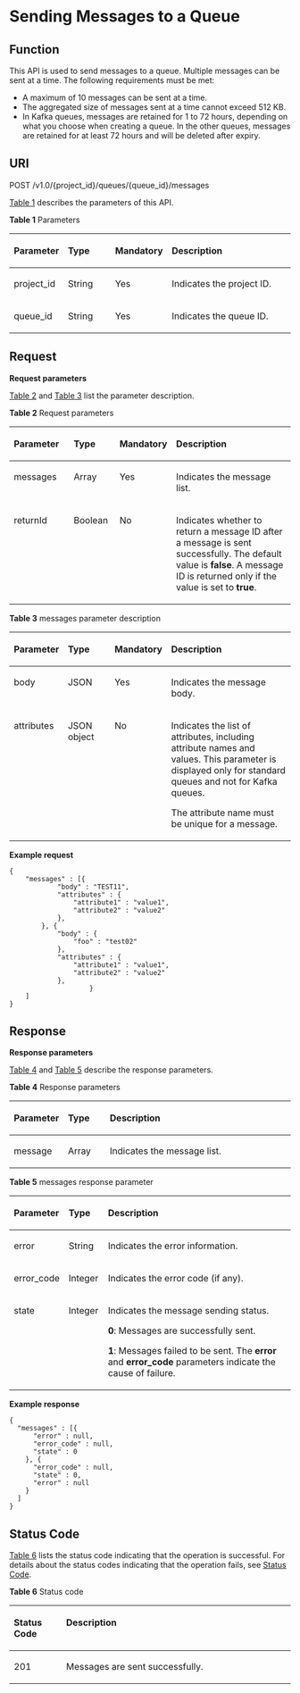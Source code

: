 # Sending Messages to a Queue<a name="EN-US_TOPIC_0128036914"></a>

## Function<a name="section55852871"></a>

This API is used to send messages to a queue. Multiple messages can be sent at a time. The following requirements must be met:

-   A maximum of 10 messages can be sent at a time.
-   The aggregated size of messages sent at a time cannot exceed 512 KB.
-   In Kafka queues, messages are retained for 1 to 72 hours, depending on what you choose when creating a queue. In the other queues, messages are retained for at least 72 hours and will be deleted after expiry.

## URI<a name="section32913796"></a>

POST /v1.0/\{project\_id\}/queues/\{queue\_id\}/messages

[Table 1](#d0e2212)  describes the parameters of this API.

**Table  1**  Parameters

<a name="d0e2212"></a>
<table><thead align="left"><tr id="row46703582"><th class="cellrowborder" valign="top" width="18.98%" id="mcps1.2.5.1.1"><p id="p24893793"><a name="p24893793"></a><a name="p24893793"></a>Parameter</p>
</th>
<th class="cellrowborder" valign="top" width="16.91%" id="mcps1.2.5.1.2"><p id="p3131361"><a name="p3131361"></a><a name="p3131361"></a>Type</p>
</th>
<th class="cellrowborder" valign="top" width="19.74%" id="mcps1.2.5.1.3"><p id="p3649247217133"><a name="p3649247217133"></a><a name="p3649247217133"></a>Mandatory</p>
</th>
<th class="cellrowborder" valign="top" width="44.37%" id="mcps1.2.5.1.4"><p id="p52313669"><a name="p52313669"></a><a name="p52313669"></a>Description</p>
</th>
</tr>
</thead>
<tbody><tr id="row9548790"><td class="cellrowborder" valign="top" width="18.98%" headers="mcps1.2.5.1.1 "><p id="p35254491"><a name="p35254491"></a><a name="p35254491"></a>project_id</p>
</td>
<td class="cellrowborder" valign="top" width="16.91%" headers="mcps1.2.5.1.2 "><p id="p37041500"><a name="p37041500"></a><a name="p37041500"></a>String</p>
</td>
<td class="cellrowborder" valign="top" width="19.74%" headers="mcps1.2.5.1.3 "><p id="p4979573517133"><a name="p4979573517133"></a><a name="p4979573517133"></a>Yes</p>
</td>
<td class="cellrowborder" valign="top" width="44.37%" headers="mcps1.2.5.1.4 "><p id="p47571555"><a name="p47571555"></a><a name="p47571555"></a>Indicates the project ID.</p>
</td>
</tr>
<tr id="row25490811"><td class="cellrowborder" valign="top" width="18.98%" headers="mcps1.2.5.1.1 "><p id="p51489795"><a name="p51489795"></a><a name="p51489795"></a>queue_id</p>
</td>
<td class="cellrowborder" valign="top" width="16.91%" headers="mcps1.2.5.1.2 "><p id="p22895614155355"><a name="p22895614155355"></a><a name="p22895614155355"></a>String</p>
</td>
<td class="cellrowborder" valign="top" width="19.74%" headers="mcps1.2.5.1.3 "><p id="p6230429017133"><a name="p6230429017133"></a><a name="p6230429017133"></a>Yes</p>
</td>
<td class="cellrowborder" valign="top" width="44.37%" headers="mcps1.2.5.1.4 "><p id="p65633828"><a name="p65633828"></a><a name="p65633828"></a>Indicates the queue ID.</p>
</td>
</tr>
</tbody>
</table>

## Request<a name="section204561591114"></a>

**Request parameters**

[Table 2](#table74562591114)  and  [Table 3](#table945725914117)  list the parameter description.

**Table  2**  Request parameters

<a name="table74562591114"></a>
<table><thead align="left"><tr id="row1045695919110"><th class="cellrowborder" valign="top" width="21.43%" id="mcps1.2.5.1.1"><p id="p144561959711"><a name="p144561959711"></a><a name="p144561959711"></a>Parameter</p>
</th>
<th class="cellrowborder" valign="top" width="16.35%" id="mcps1.2.5.1.2"><p id="p1345615918117"><a name="p1345615918117"></a><a name="p1345615918117"></a>Type</p>
</th>
<th class="cellrowborder" valign="top" width="18.61%" id="mcps1.2.5.1.3"><p id="p74571559417"><a name="p74571559417"></a><a name="p74571559417"></a>Mandatory</p>
</th>
<th class="cellrowborder" valign="top" width="43.61%" id="mcps1.2.5.1.4"><p id="p4457165918111"><a name="p4457165918111"></a><a name="p4457165918111"></a>Description</p>
</th>
</tr>
</thead>
<tbody><tr id="row20457205910118"><td class="cellrowborder" valign="top" width="21.43%" headers="mcps1.2.5.1.1 "><p id="p1045715591017"><a name="p1045715591017"></a><a name="p1045715591017"></a>messages</p>
</td>
<td class="cellrowborder" valign="top" width="16.35%" headers="mcps1.2.5.1.2 "><p id="p945716596120"><a name="p945716596120"></a><a name="p945716596120"></a>Array</p>
</td>
<td class="cellrowborder" valign="top" width="18.61%" headers="mcps1.2.5.1.3 "><p id="p54570591217"><a name="p54570591217"></a><a name="p54570591217"></a>Yes</p>
</td>
<td class="cellrowborder" valign="top" width="43.61%" headers="mcps1.2.5.1.4 "><p id="p54576591710"><a name="p54576591710"></a><a name="p54576591710"></a>Indicates the message list.</p>
</td>
</tr>
<tr id="row14885144917563"><td class="cellrowborder" valign="top" width="21.43%" headers="mcps1.2.5.1.1 "><p id="p10886104935612"><a name="p10886104935612"></a><a name="p10886104935612"></a>returnId</p>
</td>
<td class="cellrowborder" valign="top" width="16.35%" headers="mcps1.2.5.1.2 "><p id="p12887154965618"><a name="p12887154965618"></a><a name="p12887154965618"></a>Boolean</p>
</td>
<td class="cellrowborder" valign="top" width="18.61%" headers="mcps1.2.5.1.3 "><p id="p2887249145619"><a name="p2887249145619"></a><a name="p2887249145619"></a>No</p>
</td>
<td class="cellrowborder" valign="top" width="43.61%" headers="mcps1.2.5.1.4 "><p id="p1887164915613"><a name="p1887164915613"></a><a name="p1887164915613"></a>Indicates whether to return a message ID after a message is sent successfully. The default value is <strong id="b11299215175714"><a name="b11299215175714"></a><a name="b11299215175714"></a>false</strong>. A message ID is returned only if the value is set to <strong id="b134561619105720"><a name="b134561619105720"></a><a name="b134561619105720"></a>true</strong>.</p>
</td>
</tr>
</tbody>
</table>

**Table  3**  messages parameter description

<a name="table945725914117"></a>
<table><thead align="left"><tr id="row84578591213"><th class="cellrowborder" valign="top" width="14.469999999999999%" id="mcps1.2.5.1.1"><p id="p12457115918111"><a name="p12457115918111"></a><a name="p12457115918111"></a>Parameter</p>
</th>
<th class="cellrowborder" valign="top" width="17.669999999999998%" id="mcps1.2.5.1.2"><p id="p84572591413"><a name="p84572591413"></a><a name="p84572591413"></a>Type</p>
</th>
<th class="cellrowborder" valign="top" width="17.669999999999998%" id="mcps1.2.5.1.3"><p id="p145713592116"><a name="p145713592116"></a><a name="p145713592116"></a>Mandatory</p>
</th>
<th class="cellrowborder" valign="top" width="50.19%" id="mcps1.2.5.1.4"><p id="p845815591314"><a name="p845815591314"></a><a name="p845815591314"></a>Description</p>
</th>
</tr>
</thead>
<tbody><tr id="row4458459514"><td class="cellrowborder" valign="top" width="14.469999999999999%" headers="mcps1.2.5.1.1 "><p id="p04588591515"><a name="p04588591515"></a><a name="p04588591515"></a>body</p>
</td>
<td class="cellrowborder" valign="top" width="17.669999999999998%" headers="mcps1.2.5.1.2 "><p id="p845815915112"><a name="p845815915112"></a><a name="p845815915112"></a>JSON</p>
</td>
<td class="cellrowborder" valign="top" width="17.669999999999998%" headers="mcps1.2.5.1.3 "><p id="p11458659318"><a name="p11458659318"></a><a name="p11458659318"></a>Yes</p>
</td>
<td class="cellrowborder" valign="top" width="50.19%" headers="mcps1.2.5.1.4 "><p id="p10458185919118"><a name="p10458185919118"></a><a name="p10458185919118"></a>Indicates the message body.</p>
</td>
</tr>
<tr id="row114581659616"><td class="cellrowborder" valign="top" width="14.469999999999999%" headers="mcps1.2.5.1.1 "><p id="p15458759311"><a name="p15458759311"></a><a name="p15458759311"></a>attributes</p>
</td>
<td class="cellrowborder" valign="top" width="17.669999999999998%" headers="mcps1.2.5.1.2 "><p id="p174586591111"><a name="p174586591111"></a><a name="p174586591111"></a>JSON object</p>
</td>
<td class="cellrowborder" valign="top" width="17.669999999999998%" headers="mcps1.2.5.1.3 "><p id="p1245811597112"><a name="p1245811597112"></a><a name="p1245811597112"></a>No</p>
</td>
<td class="cellrowborder" valign="top" width="50.19%" headers="mcps1.2.5.1.4 "><p id="p54583594112"><a name="p54583594112"></a><a name="p54583594112"></a>Indicates the list of attributes, including attribute names and values. This parameter is displayed only for standard queues and not for Kafka queues.</p>
<p id="p124581459912"><a name="p124581459912"></a><a name="p124581459912"></a>The attribute name must be unique for a message. </p>
</td>
</tr>
</tbody>
</table>

**Example request**

```
{
    "messages" : [{
            "body" : "TEST11",
            "attributes" : {
                "attribute1" : "value1",
                "attribute2" : "value2"
            },
        }, {
            "body" : {
                "foo" : "test02"
            },
            "attributes" : {
                "attribute1" : "value1",
                "attribute2" : "value2"
            },
                    }
    ]
}
```

## Response<a name="section48771786"></a>

**Response parameters**

[Table 4](#d0e2557)  and  [Table 5](#table176130447818)  describe the response parameters.

**Table  4**  Response parameters

<a name="d0e2557"></a>
<table><thead align="left"><tr id="row26059286"><th class="cellrowborder" valign="top" width="18%" id="mcps1.2.4.1.1"><p id="p30427456"><a name="p30427456"></a><a name="p30427456"></a>Parameter</p>
</th>
<th class="cellrowborder" valign="top" width="15%" id="mcps1.2.4.1.2"><p id="p48704899"><a name="p48704899"></a><a name="p48704899"></a>Type</p>
</th>
<th class="cellrowborder" valign="top" width="67%" id="mcps1.2.4.1.3"><p id="p52782726"><a name="p52782726"></a><a name="p52782726"></a>Description</p>
</th>
</tr>
</thead>
<tbody><tr id="row47542385"><td class="cellrowborder" valign="top" width="18%" headers="mcps1.2.4.1.1 "><p id="p25727981"><a name="p25727981"></a><a name="p25727981"></a>message</p>
</td>
<td class="cellrowborder" valign="top" width="15%" headers="mcps1.2.4.1.2 "><p id="p3591713"><a name="p3591713"></a><a name="p3591713"></a>Array</p>
</td>
<td class="cellrowborder" valign="top" width="67%" headers="mcps1.2.4.1.3 "><p id="p22493366"><a name="p22493366"></a><a name="p22493366"></a>Indicates the message list.</p>
</td>
</tr>
</tbody>
</table>

**Table  5**  messages response parameter

<a name="table176130447818"></a>
<table><thead align="left"><tr id="row1062220441589"><th class="cellrowborder" valign="top" width="18%" id="mcps1.2.4.1.1"><p id="p1962414445813"><a name="p1962414445813"></a><a name="p1962414445813"></a>Parameter</p>
</th>
<th class="cellrowborder" valign="top" width="14.000000000000002%" id="mcps1.2.4.1.2"><p id="p16267441983"><a name="p16267441983"></a><a name="p16267441983"></a>Type</p>
</th>
<th class="cellrowborder" valign="top" width="68%" id="mcps1.2.4.1.3"><p id="p1262914414813"><a name="p1262914414813"></a><a name="p1262914414813"></a>Description</p>
</th>
</tr>
</thead>
<tbody><tr id="row063216447810"><td class="cellrowborder" valign="top" width="18%" headers="mcps1.2.4.1.1 "><p id="p16331544284"><a name="p16331544284"></a><a name="p16331544284"></a>error</p>
</td>
<td class="cellrowborder" valign="top" width="14.000000000000002%" headers="mcps1.2.4.1.2 "><p id="p6635194415816"><a name="p6635194415816"></a><a name="p6635194415816"></a>String</p>
</td>
<td class="cellrowborder" valign="top" width="68%" headers="mcps1.2.4.1.3 "><p id="p8637124412811"><a name="p8637124412811"></a><a name="p8637124412811"></a>Indicates the error information.</p>
</td>
</tr>
<tr id="row583415014816"><td class="cellrowborder" valign="top" width="18%" headers="mcps1.2.4.1.1 "><p id="p5835750781"><a name="p5835750781"></a><a name="p5835750781"></a>error_code</p>
</td>
<td class="cellrowborder" valign="top" width="14.000000000000002%" headers="mcps1.2.4.1.2 "><p id="p4836650685"><a name="p4836650685"></a><a name="p4836650685"></a>Integer</p>
</td>
<td class="cellrowborder" valign="top" width="68%" headers="mcps1.2.4.1.3 "><p id="p4836950784"><a name="p4836950784"></a><a name="p4836950784"></a>Indicates the error code (if any).</p>
</td>
</tr>
<tr id="row133968545811"><td class="cellrowborder" valign="top" width="18%" headers="mcps1.2.4.1.1 "><p id="p839795420819"><a name="p839795420819"></a><a name="p839795420819"></a>state</p>
</td>
<td class="cellrowborder" valign="top" width="14.000000000000002%" headers="mcps1.2.4.1.2 "><p id="p1339720541184"><a name="p1339720541184"></a><a name="p1339720541184"></a>Integer</p>
</td>
<td class="cellrowborder" valign="top" width="68%" headers="mcps1.2.4.1.3 "><p id="p193971154585"><a name="p193971154585"></a><a name="p193971154585"></a>Indicates the message sending status.</p>
<p id="p4939163611145"><a name="p4939163611145"></a><a name="p4939163611145"></a><strong id="b3914142720370"><a name="b3914142720370"></a><a name="b3914142720370"></a>0</strong>: Messages are successfully sent.</p>
<p id="p3260043171412"><a name="p3260043171412"></a><a name="p3260043171412"></a><strong id="b176813516372"><a name="b176813516372"></a><a name="b176813516372"></a>1</strong>: Messages failed to be sent. The <strong id="b9377854103719"><a name="b9377854103719"></a><a name="b9377854103719"></a>error</strong> and <strong id="b1069015803719"><a name="b1069015803719"></a><a name="b1069015803719"></a>error_code</strong> parameters indicate the cause of failure.</p>
</td>
</tr>
</tbody>
</table>

**Example response**

```
{
  "messages" : [{
      "error" : null,
      "error_code" : null,
      "state" : 0
    }, {
      "error_code" : null,
      "state" : 0,
      "error" : null
    }
  ]
}
```

## Status Code<a name="section36292894"></a>

[Table 6](#d0e2377)  lists the status code indicating that the operation is successful. For details about the status codes indicating that the operation fails, see  [Status Code](status-code.md).

**Table  6**  Status code

<a name="d0e2377"></a>
<table><thead align="left"><tr id="row34207804"><th class="cellrowborder" valign="top" width="18.61%" id="mcps1.2.3.1.1"><p id="p19368760"><a name="p19368760"></a><a name="p19368760"></a>Status Code</p>
</th>
<th class="cellrowborder" valign="top" width="81.39%" id="mcps1.2.3.1.2"><p id="p25365761"><a name="p25365761"></a><a name="p25365761"></a>Description</p>
</th>
</tr>
</thead>
<tbody><tr id="row41360766"><td class="cellrowborder" valign="top" width="18.61%" headers="mcps1.2.3.1.1 "><p id="p61887768"><a name="p61887768"></a><a name="p61887768"></a>201</p>
</td>
<td class="cellrowborder" valign="top" width="81.39%" headers="mcps1.2.3.1.2 "><p id="p46853302"><a name="p46853302"></a><a name="p46853302"></a>Messages are sent successfully.</p>
</td>
</tr>
</tbody>
</table>

